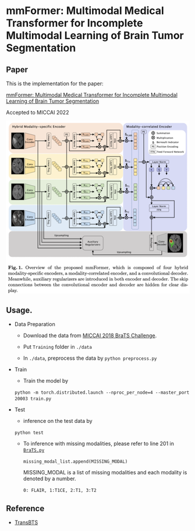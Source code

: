# mmFormer: Multimodal Medical Transformer for Incomplete Multimodal Learning of Brain Tumor Segmentation
## Paper

This is the implementation for the paper:

[mmFormer: Multimodal Medical Transformer for Incomplete Multimodal Learning of Brain Tumor Segmentation](https://arxiv.org/pdf/2107.09842.pdf)

Accepted to MICCAI 2022

![image](https://github.com/YaoZhang93/mmFormer/blob/main/figs/overview.png)

## Usage. 

* Data Preparation

  - Download the data from [MICCAI 2018 BraTS Challenge](https://www.med.upenn.edu/sbia/brats2018/data.html).

  - Put `Training` folder in  `./data` 

  - In `./data`, preprocess the data by `python preprocess.py`

* Train

  - Train the model by

  `python -m torch.distributed.launch --nproc_per_node=4 --master_port 20003 train.py`

* Test

  - inference on the test data by

  `python test`

  - To inference with missing modalities, please refer to line 201 in [`BraTS.py`](https://github.com/YaoZhang93/mmFormer/blob/main/mmformer/data/BraTS.py)
  
    `missing_modal_list.append(MISSING_MODAL)`
  
    MISSING_MODAL is a list of missing modalities and each modality is denoted by a number.
  
    `0: FLAIR, 1:T1CE, 2:T1, 3:T2`

## Reference
* [TransBTS](https://github.com/Wenxuan-1119/TransBTS)

